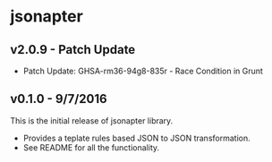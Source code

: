 # jsonapter 

## v2.0.9 - Patch Update

- Patch Update: GHSA-rm36-94g8-835r - Race Condition in Grunt

## v0.1.0 - 9/7/2016

This is the initial release of jsonapter library.

- Provides a teplate rules based JSON to JSON transformation.
- See README for all the functionality.
